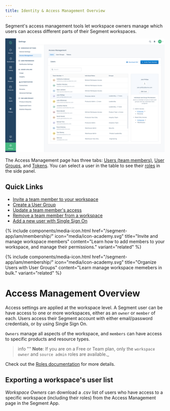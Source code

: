 ```yaml
---
title: Identity & Access Management Overview
---
```


Segment's access management tools let workspace owners manage which users can access different parts of their Segment workspaces.

![](images/IAM-overview.png)

The Access Management page has three tabs: [Users (team members)](/segment-app/iam/concepts/#team-members/), [User Groups](/segment-app/iam/concepts/#user-groups/), and [Tokens](/segment-app/iam/concepts/#tokens/). You can select a user in the table to see their [roles](/segment-app/iam/roles) in the side panel.

## Quick Links
- [Invite a team member to your workspace](/segment-app/iam/membership/#invite-a-new-team-member/)
- [Create a User Group](/segment-app/iam/membership/#create-a-new-user-group/)
- [Update a team member's access](/segment-app/iam/membership#change-a-team-members-access/)
- [Remove a team member from a workspace](/segment-app/iam/membership/#remove-a-team-member-from-your-workspace/)
- [Add a new user with Single Sign On](/segment-app/iam/membership/#team-management-with-single-sign-on/)

{% include components/media-icon.html href="/segment-app/iam/membership/" icon="media/icon-academy.svg" title="Invite and manage workspace members" content="Learn how to add members to your workspace, and manage their permissions." variant="related" %}

{% include components/media-icon.html href="/segment-app/iam/membership/" icon="media/icon-academy.svg" title="Organize Users with User Groups" content="Learn manage workspace memebers in bulk." variant="related" %}

# Access Management Overview

Access settings are applied at the workspace level. A Segment user can be have access to one or more workspaces, either as an `owner` or `member` of each.
Users access their Segment account with either email/password credentials, or by using Single Sign On.

`Owners` manage all aspects of the workspace, and `members` can have access to specific products and resource types.

> info ""
> **Note**: If you are on a Free or Team plan, only the `workspace owner` and `source admin` roles are available._

Check out the [Roles documentation](/docs/segment-app/iam/roles/) for more details.

## Exporting a workspace's user list

*Workspace Owners* can download a .csv list of users who have access to a specific workspace (including their roles) from the Access Management page in the Segment App.
